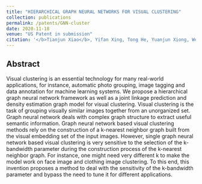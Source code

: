 ```yaml
---
title: "HIERARCHICAL GRAPH NEURAL NETWORKS FOR VISUAL CLUSTERING"
collection: publications
permalink: /patents/GNN-cluster
date: 2020-11-18
venue: "US Patent in submission"
citation: '</b>Tianjun Xiao</b>, Yifan Xing, Tong He, Yuanjun Xiong, Wei Xia, David Wipf, Zheng Zhang, Stefano, Soatto'
---
```




## Abstract
Visual clustering is an essential technology for many real-world applications, for instance, automatic photo grouping, image tagging and data annotation for machine learning systems. We propose a hierarchical graph neural network framework as well as a joint linkage prediction and density estimation graph model for visual clustering. Visual clustering is the task of grouping visually similar images together from an unorganized set. Graph neural network deals with complex graph structure to extract useful semantic information. Graph neural network based visual clustering methods rely on the construction of a k-nearest neighbor graph built from the visual embedding set of the input images. However, single graph neural network based visual clustering is very sensitive to the selection of the k-bandwidth parameter during the construction process of the k-nearest neighbor graph. For instance, one might need very different k to make the model work on face image and clothing image clustering. To this end, this invention proposes a method to deal with the sensitivity of the k-bandwidth parameter and bypass the need to tune it for different applications. 
